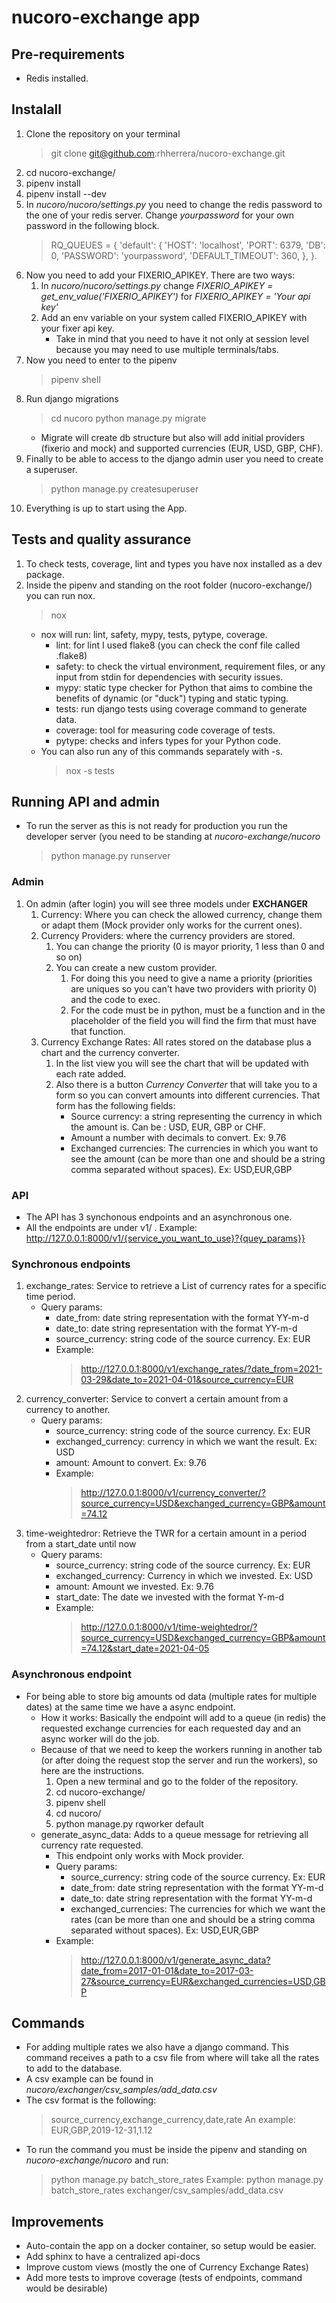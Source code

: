 # nucoro-exchange app

## Pre-requirements
* Redis installed.

## Instalall
1. Clone the repository on your terminal
    > git clone git@github.com:rhherrera/nucoro-exchange.git
2. cd nucoro-exchange/
3. pipenv install
4. pipenv install --dev
5. In *nucoro/nucoro/settings.py* you need to change the redis password to the one of your redis server. Change *yourpassword* for your own password in the following block.
    > RQ_QUEUES = {
    >    'default': {
    >        'HOST': 'localhost',
    >        'PORT': 6379,
    >        'DB': 0,
    >        'PASSWORD': 'yourpassword',
    >        'DEFAULT_TIMEOUT': 360,
    >    },
    > }.
6. Now you need to add your FIXERIO_APIKEY. There are two ways:
    1. In *nucoro/nucoro/settings.py* change *FIXERIO_APIKEY = get_env_value('FIXERIO_APIKEY')* for *FIXERIO_APIKEY = 'Your api key'*
    2. Add an env variable on your system called FIXERIO_APIKEY with your fixer api key.
        * Take in mind that you need to have it not only at session level because you may need to use multiple terminals/tabs.
7. Now you need to enter to the pipenv
    > pipenv shell
8. Run django migrations
    > cd nucoro
    > python manage.py migrate
    * Migrate will create db structure but also will add initial providers (fixerio and mock) and supported currencies (EUR, USD, GBP, CHF).
9. Finally to be able to access to the django admin user you need to create a superuser.
    > python manage.py createsuperuser
10. Everything is up to start using the App.

## Tests and quality assurance
1. To check tests, coverage, lint and types you have nox installed as a dev package.
2. Inside the pipenv and standing on the root folder (nucoro-exchange/) you can run nox.
    > nox
    * nox will run: lint, safety, mypy, tests, pytype, coverage.
        * lint: for lint I used flake8 (you can check the conf file called .flake8)
        * safety: to check the virtual environment, requirement files, or any input from stdin for dependencies with security issues.
        * mypy: static type checker for Python that aims to combine the benefits of dynamic (or "duck") typing and static typing.
        * tests: run django tests using coverage command to generate data.
        * coverage: tool for measuring code coverage of tests.
        * pytype: checks and infers types for your Python code.
    * You can also run any of this commands separately with -s.
        > nox -s tests

## Running API and admin
* To run the server as this is not ready for production you run the developer server (you need to be standing at *nucoro-exchange/nucoro*
    > python manage.py runserver

### Admin
1. On admin (after login) you will see three models under **EXCHANGER**
    1. Currency: Where you can check the allowed currency, change them or adapt them (Mock provider only works for the current ones).
    2. Currency Providers: where the currency providers are stored.
        1. You can change the priority (0 is mayor priority, 1 less than 0 and so on)
        2. You can create a new custom provider.
            1. For doing this you need to give a name a priority (priorities are uniques so you can't have two providers with priority 0) and the code to exec.
            2. For the code must be in python, must be a function and in the placeholder of the field you will find the firm that must have that function.
    3. Currency Exchange Rates: All rates stored on the database plus a chart and the currency converter.
        1. In the list view you will see the chart that will be updated with each rate added.
        2. Also there is a button *Currency Converter* that will take you to a form so you can convert amounts into different currencies. That form has the following fields:
            * Source currency: a string representing the currency in which the amount is. Can be : USD, EUR, GBP or CHF.
            * Amount a number with decimals to convert. Ex: 9.76
            * Exchanged currencies: The currencies in which you want to see the amount (can be more than one and should be a string comma separated without spaces). Ex: USD,EUR,GBP
### API
*  The API has 3 synchonous endpoints and an asynchronous one.
* All the endpoints are under v1/ . Example: http://127.0.0.1:8000/v1/{service_you_want_to_use}?{quey_params}}

### Synchronous endpoints
1. exchange_rates: Service to retrieve a List of currency rates for a specific time period.
    * Query params:
        * date_from: date string representation with the format YY-m-d
        * date_to: date string representation with the format YY-m-d
        * source_currency: string code of the source currency. Ex: EUR
        * Example:
            > http://127.0.0.1:8000/v1/exchange_rates/?date_from=2021-03-29&date_to=2021-04-01&source_currency=EUR
2. currency_converter: Service to convert a certain amount from a currency to another.
    * Query params:
        * source_currency: string code of the source currency. Ex: EUR
        * exchanged_currency: currency in which we want the result. Ex: USD
        * amount: Amount to convert. Ex: 9.76
        * Example:
            > http://127.0.0.1:8000/v1/currency_converter/?source_currency=USD&exchanged_currency=GBP&amount=74.12
3. time-weightedror: Retrieve the TWR for a certain amount in a period from a start_date until now
    * Query params:
        * source_currency: string code of the source currency. Ex: EUR
        * exchanged_currency: Currency in which we invested. Ex: USD
        * amount: Amount we invested. Ex: 9.76
        * start_date: The date we invested with the format Y-m-d
        * Example:
            > http://127.0.0.1:8000/v1/time-weightedror/?source_currency=USD&exchanged_currency=GBP&amount=74.12&start_date=2021-04-05

### Asynchronous endpoint
* For being able to store big amounts od data (multiple rates for multiple dates) at the same time we have a async endpoint.
    * How it works: Basically the endpoint will add to a queue (in redis) the requested exchange currencies for each requested day and an async worker will do the job.
    * Because of that we need to keep the workers running in another tab (or after doing the request stop the server and run the workers), so here are the instructions.
        1. Open a new terminal and go to the folder of the repository.
        2. cd nucoro-exchange/
        3. pipenv shell
        4. cd nucoro/
        5. python manage.py rqworker default
    * generate_async_data: Adds to a queue message for retrieving all currency rate requested.
        * This endpoint only works with Mock provider.
        * Query params:
            * source_currency: string code of the source currency. Ex: EUR
            * date_from: date string representation with the format YY-m-d
            * date_to: date string representation with the format YY-m-d
            * exchanged_currencies: The currencies for which we want the rates (can be more than one and should be a string comma separated without spaces). Ex: USD,EUR,GBP
        * Example:
            > http://127.0.0.1:8000/v1/generate_async_data?date_from=2017-01-01&date_to=2017-03-27&source_currency=EUR&exchanged_currencies=USD,GBP

## Commands
* For adding multiple rates we also have a django command. This command receives a path to a csv file from where will take all the rates to add to the database.
* A csv example can be found in *nucoro/exchanger/csv_samples/add_data.csv*
* The csv format is the following: 
    > source_currency,exchange_currency,date,rate
    > An example:
    > EUR,GBP,2019-12-31,1.12
* To run the command you must be inside the pipenv and standing on *nucoro-exchange/nucoro* and run:
    > python manage.py batch_store_rates <path-to-csv-file>
    > Example:
    > python manage.py batch_store_rates exchanger/csv_samples/add_data.csv

## Improvements
* Auto-contain the app on a docker container, so setup would be easier.
* Add sphinx to have a centralized api-docs
* Improve custom views (mostly the one of Currency Exchange Rates)
* Add more tests to improve coverage (tests of endpoints, command would be desirable)
